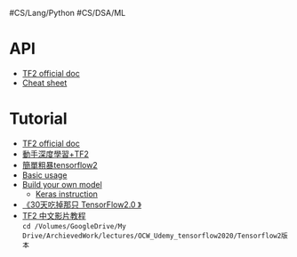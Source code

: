 #CS/Lang/Python #CS/DSA/ML 
# API

* [TF2 official doc](https://www.tensorflow.org/guide)
* [Cheat sheet](https://raw.githubusercontent.com/rstudio/cheatsheets/master/keras.pdf)
# Tutorial

* [TF2 official doc](https://www.tensorflow.org/tutorials)
* [動手深度學習+TF2](https://trickygo.github.io/Dive-into-DL-TensorFlow2.0/#/)
* [簡單粗暴tensorflow2](https://tf.wiki/zh_hant/)
* [Basic usage](https://github.com/tensorflow/docs/blob/master/site/en/tutorials/keras/classification.ipynb)
* [Build your own model](https://github.com/tensorflow/docs/blob/master/site/en/tutorials/customization/custom_layers.ipynb)
    * [Keras instruction](https://keras.io/layers/writing-your-own-keras-layers/)
* [《30天吃掉那只 TensorFlow2.0 》](https://github.com/lyhue1991/eat_tensorflow2_in_30_days)
* [TF2 中文影片教程](https://www.udemy.com/course/tensorflow2020)  
    `cd /Volumes/GoogleDrive/My Drive/ArchievedWork/lectures/OCW_Udemy_tensorflow2020/Tensorflow2版本`